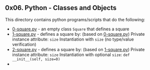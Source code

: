 ## 0x06. Python - Classes and Objects
This directory contains python programs/scripts that do the following:
- [0-square.py](0-square.py) - an empty class `Square` that defines a square
- [1-square.py](1-square.py) - defines a square by: (based on [0-square.py](0-square.py))
				Private instance attribute: `size` 
				Instantiation with `size` (no type/value verification)
- [2-square.py](2-square.py) - defines a square by: (based on [1-square.py](1-square.py))
				Private instance attribute: `size`
				Instantiation with optional `size`: `def __init__(self, size=0)`
- 